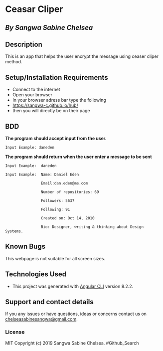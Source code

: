 # Ceasar Cliper

## *By Sangwa Sabine Chelsea*

## Description

This is an app that helps the user encrypt the message using ceaser cliper method.

## Setup/Installation Requirements
* Connect to the internet
* Open your browser
* In your browser adress bar type the following
* https://sangwa-c.github.io/hub/
* then you will directly be on their page


## BDD

**The program should accept input from the user.**

    Input Example: daneden

**The program should return when the user enter a message to be sent** 

    Input Example:  daneden

    Input Example:  Name: Daniel Eden

                    Email:dan.eden@me.com

                    Number of repositories: 69

                    Followers: 5637

                    Following: 91

                    Created on: Oct 14, 2010

                    Bio: Designer, writing & thinking about Design Systems.

## Known Bugs
This webpage is not suitable for all screen sizes.

## Technologies Used
* This project was generated with [Angular CLI](https://github.com/angular/angular-cli) version 8.2.2.
 
## Support and contact details
If you any issues or have questions, ideas or concerns contact us on chelseasabinesangwa@gmail.com.

### License
MIT Copyright (c) 2019 Sangwa Sabine Chelsea. #Github_Search 